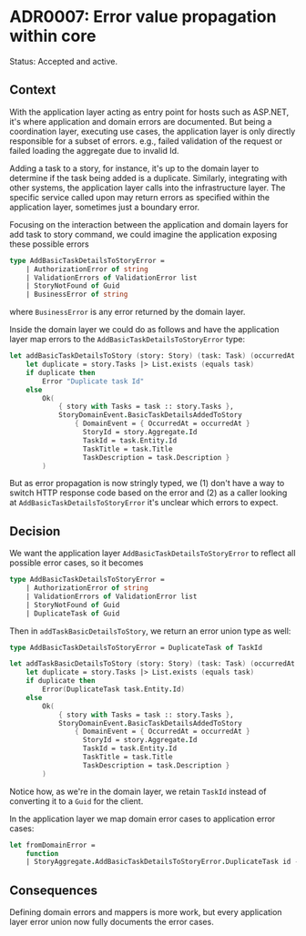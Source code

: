 # ADR0007: Error value propagation within core

Status: Accepted and active.

## Context

With the application layer acting as entry point for hosts such as ASP.NET, it's
where application and domain errors are documented. But being a coordination
layer, executing use cases, the application layer is only directly responsible
for a subset of errors. e.g., failed validation of the request or failed loading
the aggregate due to invalid Id.

Adding a task to a story, for instance, it's up to the domain layer to determine
if the task being added is a duplicate. Similarly, integrating with other
systems, the application layer calls into the infrastructure layer. The specific
service called upon may return errors as specified within the application layer,
sometimes just a boundary error.

Focusing on the interaction between the application and domain layers for add
task to story command, we could imagine the application exposing these possible
errors

```fsharp
type AddBasicTaskDetailsToStoryError =
    | AuthorizationError of string
    | ValidationErrors of ValidationError list
    | StoryNotFound of Guid
    | BusinessError of string
```

where `BusinessError` is any error returned by the domain layer.

Inside the domain layer we could do as follows and have the application layer
map errors to the `AddBasicTaskDetailsToStoryError` type:

```fsharp
let addBasicTaskDetailsToStory (story: Story) (task: Task) (occurredAt: DateTime) : Result<Story * StoryDomainEvent, AddBasicTaskDetailsToStoryError> =
    let duplicate = story.Tasks |> List.exists (equals task)
    if duplicate then
        Error "Duplicate task Id"
    else
        Ok(
            { story with Tasks = task :: story.Tasks },
            StoryDomainEvent.BasicTaskDetailsAddedToStory
                { DomainEvent = { OccurredAt = occurredAt }
                  StoryId = story.Aggregate.Id
                  TaskId = task.Entity.Id
                  TaskTitle = task.Title
                  TaskDescription = task.Description }
        )
```

But as error propagation is now stringly typed, we (1) don't have a way to
switch HTTP response code based on the error and (2) as a caller looking at
`AddBasicTaskDetailsToStoryError` it's unclear which errors to expect.

## Decision

We want the application layer `AddBasicTaskDetailsToStoryError` to reflect all
possible error cases, so it becomes

```fsharp
type AddBasicTaskDetailsToStoryError =
    | AuthorizationError of string
    | ValidationErrors of ValidationError list
    | StoryNotFound of Guid
    | DuplicateTask of Guid
```

Then in `addTaskBasicDetailsToStory`, we return an error union type as well:

```fsharp
type AddBasicTaskDetailsToStoryError = DuplicateTask of TaskId

let addTaskBasicDetailsToStory (story: Story) (task: Task) (occurredAt: DateTime) : Result<Story * StoryDomainEvent, AddBasicTaskDetailsToStoryError> =
    let duplicate = story.Tasks |> List.exists (equals task)
    if duplicate then
        Error(DuplicateTask task.Entity.Id)
    else
        Ok(
            { story with Tasks = task :: story.Tasks },
            StoryDomainEvent.BasicTaskDetailsAddedToStory
                { DomainEvent = { OccurredAt = occurredAt }
                  StoryId = story.Aggregate.Id
                  TaskId = task.Entity.Id
                  TaskTitle = task.Title
                  TaskDescription = task.Description }
        )
```

Notice how, as we're in the domain layer, we retain `TaskId` instead of
converting it to a `Guid` for the client.

In the application layer we map domain error cases to application error cases:

```fsharp
let fromDomainError =
    function
    | StoryAggregate.AddBasicTaskDetailsToStoryError.DuplicateTask id -> DuplicateTask(TaskId.value id)
```

## Consequences

Defining domain errors and mappers is more work, but every application layer
error union now fully documents the error cases.

